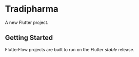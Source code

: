 # Tradipharma

A new Flutter project.

## Getting Started

FlutterFlow projects are built to run on the Flutter _stable_ release.
